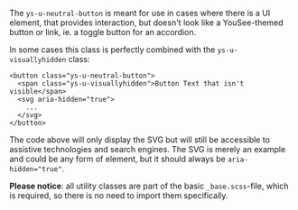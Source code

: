The `ys-u-neutral-button` is meant for use in cases where there is a UI element, that provides interaction, but doesn't look like a YouSee-themed button or link, ie. a toggle button for an accordion.

In some cases this class is perfectly combined with the `ys-u-visuallyhidden` class:
```
<button class="ys-u-neutral-button">
  <span class="ys-u-visuallyhidden">Button Text that isn't visible</span>
  <svg aria-hidden="true">
    ...
  </svg>
</button>
```
The code above will only display the SVG but will still be accessible to assistive technologies and search engines. The SVG is merely an example and could be any form of element, but it should always be `aria-hidden="true"`.

**Please notice**: all utility classes are part of the basic `_base.scss`-file, which is required, so there is no need to import them specifically.